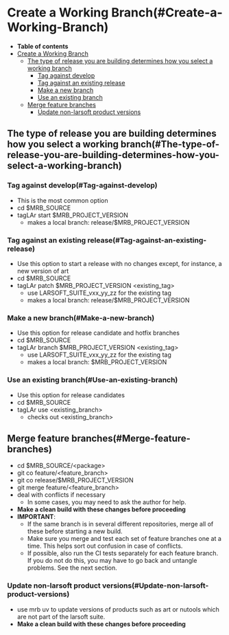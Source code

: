 Create a Working Branch(#Create-a-Working-Branch)
====================================================

-   **Table of contents**
-   [Create a Working Branch](#Create-a-Working-Branch)
    -   [The type of release you are building determines how you select a working branch](#The-type-of-release-you-are-building-determines-how-you-select-a-working-branch)
        -   [Tag against develop](#Tag-against-develop)
        -   [Tag against an existing release](#Tag-against-an-existing-release)
        -   [Make a new branch](#Make-a-new-branch)
        -   [Use an existing branch](#Use-an-existing-branch)
    -   [Merge feature branches](#Merge-feature-branches)
        -   [Update non-larsoft product versions](#Update-non-larsoft-product-versions)

The type of release you are building determines how you select a working branch(#The-type-of-release-you-are-building-determines-how-you-select-a-working-branch)
--------------------------------------------------------------------------------------------------------------------------------------------------------------------

### Tag against develop(#Tag-against-develop)

-   This is the most common option
-   cd \$MRB\_SOURCE
-   tagLAr start \$MRB\_PROJECT\_VERSION
    -   makes a local branch: release/\$MRB\_PROJECT\_VERSION

### Tag against an existing release(#Tag-against-an-existing-release)

-   Use this option to start a release with no changes except, for instance, a new version of art
-   cd \$MRB\_SOURCE
-   tagLAr patch \$MRB\_PROJECT\_VERSION \<existing\_tag\>
    -   use LARSOFT\_SUITE\_vxx\_yy\_zz for the existing tag
    -   makes a local branch: release/\$MRB\_PROJECT\_VERSION

### Make a new branch(#Make-a-new-branch)

-   Use this option for release candidate and hotfix branches
-   cd \$MRB\_SOURCE
-   tagLAr branch \$MRB\_PROJECT\_VERSION \<existing\_tag\>
    -   use LARSOFT\_SUITE\_vxx\_yy\_zz for the existing tag
    -   makes a local branch: \$MRB\_PROJECT\_VERSION

### Use an existing branch(#Use-an-existing-branch)

-   Use this option for release candidates
-   cd \$MRB\_SOURCE
-   tagLAr use \<existing\_branch\>
    -   checks out \<existing\_branch\>

Merge feature branches(#Merge-feature-branches)
--------------------------------------------------

-   cd \$MRB\_SOURCE/\<package\>
-   git co feature/\<feature\_branch\>
-   git co release/\$MRB\_PROJECT\_VERSION
-   git merge feature/\<feature\_branch\>
-   deal with conflicts if necessary
    -   In some cases, you may need to ask the author for help.
-   **Make a clean build with these changes before proceeding**
-   **IMPORTANT**:
    -   If the same branch is in several different repositories, merge all of these before starting a new build.
    -   Make sure you merge and test each set of feature branches one at a time. This helps sort out confusion in case of conflicts.
    -   If possible, also run the CI tests separately for each feature branch. If you do not do this, you may have to go back and untangle problems. See the next section.

### Update non-larsoft product versions(#Update-non-larsoft-product-versions)

-   use mrb uv to update versions of products such as art or nutools which are not part of the larsoft suite.
-   **Make a clean build with these changes before proceeding**
